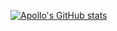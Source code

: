 [![Apollo's GitHub stats](https://github-readme-stats.vercel.app/api?username=Apollointhehouse)](https://github.com/anuraghazra/github-readme-stats&show_icons=true&theme=radical)
